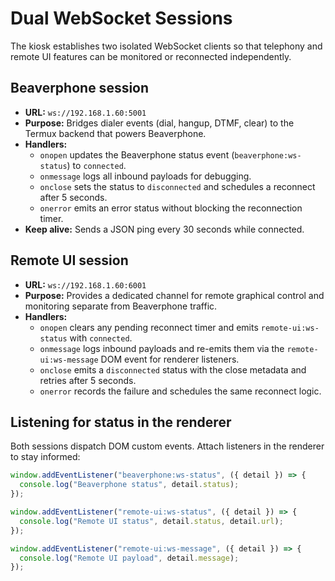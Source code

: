 # Dual WebSocket Sessions

The kiosk establishes two isolated WebSocket clients so that telephony and remote
UI features can be monitored or reconnected independently.

## Beaverphone session
- **URL:** `ws://192.168.1.60:5001`
- **Purpose:** Bridges dialer events (dial, hangup, DTMF, clear) to the Termux
  backend that powers Beaverphone.
- **Handlers:**
  - `onopen` updates the Beaverphone status event (`beaverphone:ws-status`) to
    `connected`.
  - `onmessage` logs all inbound payloads for debugging.
  - `onclose` sets the status to `disconnected` and schedules a reconnect after
    5 seconds.
  - `onerror` emits an error status without blocking the reconnection timer.
- **Keep alive:** Sends a JSON ping every 30 seconds while connected.

## Remote UI session
- **URL:** `ws://192.168.1.60:6001`
- **Purpose:** Provides a dedicated channel for remote graphical control and
  monitoring separate from Beaverphone traffic.
- **Handlers:**
  - `onopen` clears any pending reconnect timer and emits
    `remote-ui:ws-status` with `connected`.
  - `onmessage` logs inbound payloads and re-emits them via the
    `remote-ui:ws-message` DOM event for renderer listeners.
  - `onclose` emits a `disconnected` status with the close metadata and retries
    after 5 seconds.
  - `onerror` records the failure and schedules the same reconnect logic.

## Listening for status in the renderer
Both sessions dispatch DOM custom events. Attach listeners in the renderer to
stay informed:

```js
window.addEventListener("beaverphone:ws-status", ({ detail }) => {
  console.log("Beaverphone status", detail.status);
});

window.addEventListener("remote-ui:ws-status", ({ detail }) => {
  console.log("Remote UI status", detail.status, detail.url);
});

window.addEventListener("remote-ui:ws-message", ({ detail }) => {
  console.log("Remote UI payload", detail.message);
});
```
